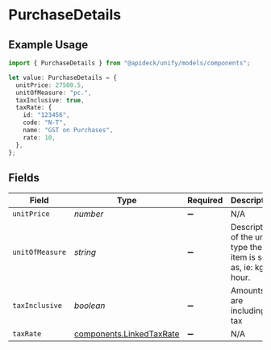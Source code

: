 # PurchaseDetails

## Example Usage

```typescript
import { PurchaseDetails } from "@apideck/unify/models/components";

let value: PurchaseDetails = {
  unitPrice: 27500.5,
  unitOfMeasure: "pc.",
  taxInclusive: true,
  taxRate: {
    id: "123456",
    code: "N-T",
    name: "GST on Purchases",
    rate: 10,
  },
};
```

## Fields

| Field                                                                | Type                                                                 | Required                                                             | Description                                                          | Example                                                              |
| -------------------------------------------------------------------- | -------------------------------------------------------------------- | -------------------------------------------------------------------- | -------------------------------------------------------------------- | -------------------------------------------------------------------- |
| `unitPrice`                                                          | *number*                                                             | :heavy_minus_sign:                                                   | N/A                                                                  | 27500.5                                                              |
| `unitOfMeasure`                                                      | *string*                                                             | :heavy_minus_sign:                                                   | Description of the unit type the item is sold as, ie: kg, hour.      | pc.                                                                  |
| `taxInclusive`                                                       | *boolean*                                                            | :heavy_minus_sign:                                                   | Amounts are including tax                                            | true                                                                 |
| `taxRate`                                                            | [components.LinkedTaxRate](../../models/components/linkedtaxrate.md) | :heavy_minus_sign:                                                   | N/A                                                                  |                                                                      |